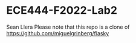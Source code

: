 # ECE444-F2022-Lab2

Sean Llera
Please note that this repo is a clone of https://github.com/miguelgrinberg/flasky
